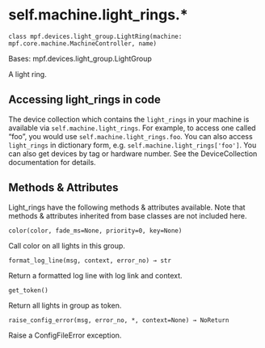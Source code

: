 
# self.machine.light_rings.*

`class mpf.devices.light_group.LightRing(machine: mpf.core.machine.MachineController, name)`

Bases: mpf.devices.light_group.LightGroup

A light ring.

## Accessing light_rings in code

The device collection which contains the `light_rings` in your machine is available via `self.machine.light_rings`. For example, to access one called “foo”, you would use `self.machine.light_rings.foo`. You can also access `light_rings` in dictionary form, e.g. `self.machine.light_rings['foo']`. You can also get devices by tag or hardware number. See the DeviceCollection documentation for details.

## Methods & Attributes

Light_rings have the following methods & attributes available. Note that methods & attributes inherited from base classes are not included here.

`color(color, fade_ms=None, priority=0, key=None)`

Call color on all lights in this group.

`format_log_line(msg, context, error_no) → str`

Return a formatted log line with log link and context.

`get_token()`

Return all lights in group as token.

`raise_config_error(msg, error_no, *, context=None) → NoReturn`

Raise a ConfigFileError exception.


